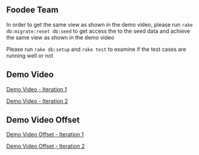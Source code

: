 ## Foodee Team

In order to get the same view as shown in the demo video, please run `rake db:migrate:reset db:seed` to get access the to the seed data and achieve the same view as shown in the demo video

Please run `rake db:setup` and `rake test` to examine if the test cases are running well or not



## Demo Video

[Demo Video - Iteration 1](https://www.youtube.com/watch?v=UlndwEjZkKo&feature=youtu.be)

[Demo Video - Iteration 2](https://www.youtube.com/watch?v=rTlort2pNek&feature=youtu.be)



## Demo Video Offset 

[Demo Video Offset - Iteration 1](https://github.com/memphis-comp7012/Foodee/blob/master/misc/Demo%20Video%20-%20Iteration%201/VIdeo%20Offset%20%20-%20DemoVideo%20-%20Milestone%201%20-%20Foodee.pdf)

[Demo Video Offset - Iteration 2](https://github.com/memphis-comp7012/Foodee/blob/master/misc/Demo%20Video%20-%20Iteration%202/VIdeo%20Offset%20%20-%20DemoVideo%20-%20Milestone%202%20-%20Foodee.pdf)



